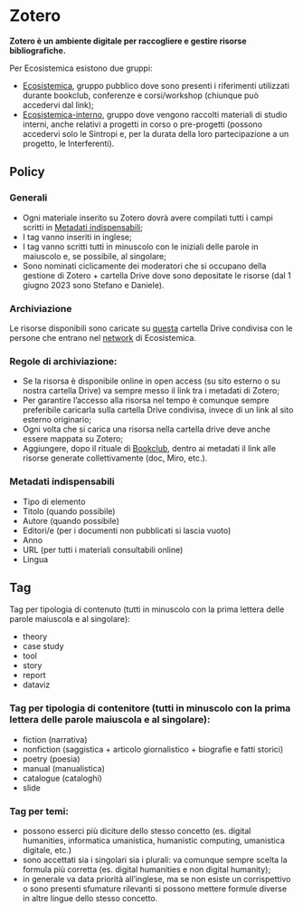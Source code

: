 # Zotero

**Zotero è un ambiente digitale per raccogliere e gestire risorse bibliografiche.**&#x20;

Per Ecosistemica esistono due gruppi:

* [Ecosistemica](https://www.zotero.org/groups/5077185/ecosistemica/library), gruppo pubblico dove sono presenti i riferimenti utilizzati durante bookclub, conferenze e corsi/workshop (chiunque può accedervi dal link);&#x20;
* [Ecosistemica-interno](https://www.zotero.org/groups/5266758/ecosistemica-interno/library), gruppo dove vengono raccolti materiali di studio interni, anche relativi a progetti in corso o pre-progetti (possono accedervi solo le Sintropi e, per la durata della loro partecipazione a un progetto, le Interferenti).

## Policy

### Generali

* Ogni materiale inserito su Zotero dovrà avere compilati tutti i campi scritti in [Metadati indispensabili](zotero.md#metadati-indispensabili);
* I tag vanno inseriti in inglese;
* I tag vanno scritti tutti in minuscolo con le iniziali delle parole in maiuscolo e, se possibile, al singolare;
* Sono nominati ciclicamente dei moderatori che si occupano della gestione di Zotero + cartella Drive dove sono depositate le risorse (dal 1 giugno 2023 sono Stefano e Daniele).

### Archiviazione

Le risorse disponibili sono caricate su [questa](https://drive.google.com/drive/folders/1Gj7bmCl-4fcd75MuIwFJ035ZXt2bwqgv) cartella Drive condivisa con le persone che entrano nel [network](broken-reference) di Ecosistemica.

### Regole di archiviazione:

* Se la risorsa è disponibile online in open access (su sito esterno o su nostra cartella Drive) va sempre messo il link tra i metadati di Zotero;
* Per garantire l’accesso alla risorsa nel tempo è comunque sempre preferibile caricarla sulla cartella Drive condivisa, invece di un link al sito esterno originario;
* Ogni volta che si carica una risorsa nella cartella drive deve anche essere mappata su Zotero;
* Aggiungere, dopo il rituale di [Bookclub](../../sistema-organizzativo/ritualita-aperte/bookclub.md), dentro ai metadati il link alle risorse generate collettivamente (doc, Miro, etc.).

### Metadati indispensabili

* Tipo di elemento
* Titolo (quando possibile)
* Autore (quando possibile)
* Editori/e (per i documenti non pubblicati si lascia vuoto)
* Anno
* URL (per tutti i materiali consultabili online)
* Lingua

## Tag

Tag per tipologia di contenuto (tutti in minuscolo con la prima lettera delle parole maiuscola e al singolare):

* theory
* case study
* tool
* story
* report
* dataviz

### Tag per tipologia di contenitore (tutti in minuscolo con la prima lettera delle parole maiuscola e al singolare):

* fiction (narrativa)
* nonfiction (saggistica + articolo giornalistico + biografie e fatti storici)
* poetry (poesia)
* manual (manualistica)
* catalogue (cataloghi)
* slide

### Tag per temi:&#x20;

* possono esserci più diciture dello stesso concetto (es. digital humanities, informatica umanistica, humanistic computing, umanistica digitale, etc.)
* sono accettati sia i singolari sia i plurali: va comunque sempre scelta la formula più corretta (es. digital humanities e non digital humanity);
* in generale va data priorità all’inglese, ma se non esiste un corrispettivo o sono presenti sfumature rilevanti si possono mettere formule diverse in altre lingue dello stesso concetto.
